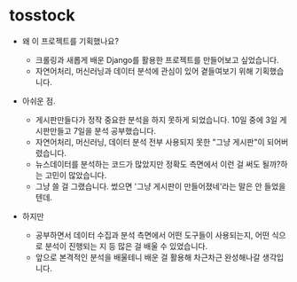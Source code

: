 # tosstock

- 왜 이 프로젝트를 기획했나요?
    - 크롤링과 새롭게 배운 Django를 활용한 프로젝트를 만들어보고 싶었습니다.
    - 자연어처리, 머신러닝과 데이터 분석에 관심이 있어 곁들여보기 위해 기획했습니다.
 
- 아쉬운 점.
    - 게시판만들다가 정작 중요한 분석을 하지 못하게 되었습니다. 10일 중에 3일 게시판만들고 7일을 분석 공부했습니다.
    - 자연어처리, 머신러닝, 데이터 분석 전부 사용되지 못한 "그냥 게시판"이 되어버렸습니다.
    - 뉴스데이터를 분석하는 코드가 많았지만 정확도 측면에서 이런 걸 써도 될까?하는 고민이 많았습니다.
    - 그냥 쓸 걸 그랬습니다. 썼으면 '그냥 게시판이 만들어졌네'라는 말은 안 들었을텐데.

- 하지만
    - 공부하면서 데이터 수집과 분석 측면에서 어떤 도구들이 사용되는지, 어떤 식으로 분석이 진행되는 지 등
      많은 걸 배울 수 있었습니다.
    - 앞으로 본격적인 분석을 배울테니 배운 걸 활용해 차근차근 완성해나갈 생각입니다.
